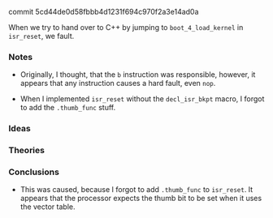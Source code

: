 commit 5cd44de0d58fbbb4d1231f694c970f2a3e14ad0a

When we try to hand over to C++ by jumping to `boot_4_load_kernel` in `isr_reset`, we fault.

### Notes

-   Originally, I thought, that the `b` instruction was responsible, however, it appears that any instruction causes a hard fault, even `nop`.

-   When I implemented `isr_reset` without the `decl_isr_bkpt` macro, I forgot to add the `.thumb_func` stuff.

### Ideas

### Theories

### Conclusions

-   This was caused, because I forgot to add `.thumb_func` to `isr_reset`.
    It appears that the processor expects the thumb bit to be set when it uses the vector table.
